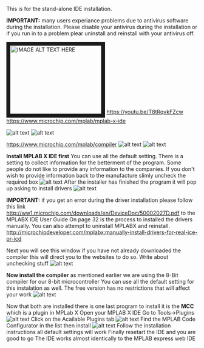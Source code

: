 This is for the stand-alone IDE installation. 


__IMPORTANT:__
many users experiance problems due to antivirus software during the installation.
Please disable your antivirus during the installation or if you run in to a problem plear uninstall and reinstall with your antivirus off.

<a href="http://www.youtube.com/watch?feature=player_embedded&v=T8tRqvkFZcw
" target="_blank"><img src="http://img.youtube.com/vi/T8tRqvkFZcw/0.jpg" 
alt="IMAGE ALT TEXT HERE" width="240" height="180" border="10" /></a>
https://youtu.be/T8tRqvkFZcw
https://www.microchip.com/mplab/mplab-x-ide

![alt text](https://github.com/RShankar/Intro-to-Microprocessors/blob/master/MPLab%20X%20IDE/1.png "IDE Download 1")
![alt text](https://github.com/RShankar/Intro-to-Microprocessors/blob/master/MPLab%20X%20IDE/1a.png "IDE Download 2")

https://www.microchip.com/mplab/compiler
![alt text](https://github.com/RShankar/Intro-to-Microprocessors/blob/master/MPLab%20X%20IDE/2.png "XC Download 1")
![alt text](https://github.com/RShankar/Intro-to-Microprocessors/blob/master/MPLab%20X%20IDE/2a.png "XC Download 2")


__Install MPLAB X IDE first__
You can use all the default setting. 
There is a setting to collect information for the betterment of the program.
Some people do not like to provide any information to the companies.
If you don't wish to provide information back to the manufacture slimly uncheck the required box
![alt text](https://github.com/RShankar/Intro-to-Microprocessors/blob/master/MPLab%20X%20IDE/3.ng "Privacy")
After the installer has finished the program it will pop up asking to install drivers
![alt text](https://github.com/RShankar/Intro-to-Microprocessors/blob/master/MPLab%20X%20IDE/1.png "Drivers")


__IMPORTANT:__ if you get an error during the driver installation please follow this link http://ww1.microchip.com/downloads/en/DeviceDoc/50002027D.pdf to the MPLABX IDE User Guide
On page 32 is the process to installed the drivers manually. You can also attempt to uninstall MPLABX and reinstall.
http://microchipdeveloper.com/mplabx:manually-install-drivers-for-real-ice-or-icd


Next you will see this window if you have not already downloaded the compiler this will direct you to the websites to do so.
Write about unchecking stuff
![alt text](https://github.com/RShankar/Intro-to-Microprocessors/blob/master/MPLab%20X%20IDE/5.png "IDE Final")


__Now install the compiler__ as mentioned earlier we are using the 8-Bit compiler for our 8-bit microcontroller
You can use all the default setting for this instalation as well. 
The free version has no restrictions that will affect your work
![alt text](https://github.com/RShankar/Intro-to-Microprocessors/blob/master/MPLab%20X%20IDE/6.png "Free")


Now that both are installed there is one last program to install it is the __MCC__ which is a plugin in MPLab X 
Open your MPLAB X IDE
Go to Tools->Plugins
![alt text](https://github.com/RShankar/Intro-to-Microprocessors/blob/master/MPLab%20X%20IDE/7.png "Plugin Menu")
Click on the Acailable Plugins tab
![alt text](https://github.com/RShankar/Intro-to-Microprocessors/blob/master/MPLab%20X%20IDE/8.png "Plugin")
Find the MPLAB Code Configurator in the list then install
![alt text](https://github.com/RShankar/Intro-to-Microprocessors/blob/master/MPLab%20X%20IDE/9.png "Plugin List")
Follow the installation instructions all default settings will work
Finally resetart the IDE and you are good to go 
The IDE works almost identically to the MPLAB express web IDE

